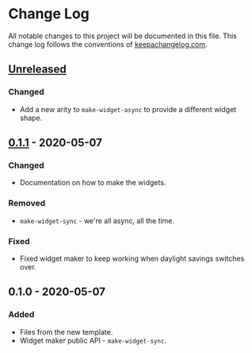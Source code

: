 # Change Log
All notable changes to this project will be documented in this file. This change log follows the conventions of [keepachangelog.com](http://keepachangelog.com/).

## [Unreleased]
### Changed
- Add a new arity to `make-widget-async` to provide a different widget shape.

## [0.1.1] - 2020-05-07
### Changed
- Documentation on how to make the widgets.

### Removed
- `make-widget-sync` - we're all async, all the time.

### Fixed
- Fixed widget maker to keep working when daylight savings switches over.

## 0.1.0 - 2020-05-07
### Added
- Files from the new template.
- Widget maker public API - `make-widget-sync`.

[Unreleased]: https://github.com/your-name/aws-sdk-usage-clj/compare/0.1.1...HEAD
[0.1.1]: https://github.com/your-name/aws-sdk-usage-clj/compare/0.1.0...0.1.1
